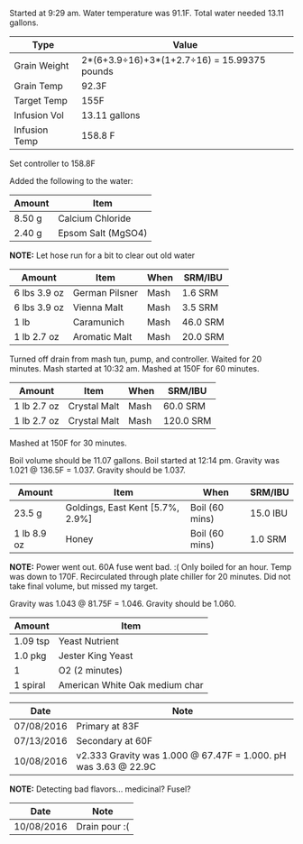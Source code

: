 Started at 9:29 am. Water temperature was 91.1F. Total water needed 13.11 gallons.

Type | Value
--- | ---
Grain Weight | 2*(6+3.9÷16)+3*(1+2.7÷16) = 15.99375 pounds
Grain Temp | 92.3F
Target Temp | 155F
Infusion Vol | 13.11 gallons
Infusion Temp | 158.8 F

Set controller to 158.8F

Added the following to the water:

Amount | Item
--- | ---
8.50 g | Calcium Chloride
2.40 g | Epsom Salt (MgSO4)

**NOTE:** Let hose run for a bit to clear out old water

Amount | Item | When | SRM/IBU
--- | --- | --- | ---
6 lbs 3.9 oz | German Pilsner | Mash | 1.6 SRM
6 lbs 3.9 oz | Vienna Malt | Mash | 3.5 SRM
1 lb | Caramunich | Mash | 46.0 SRM
1 lb 2.7 oz | Aromatic Malt | Mash | 20.0 SRM

Turned off drain from mash tun, pump, and controller. Waited for 20 minutes.
Mash started at 10:32 am.  Mashed at 150F for 60 minutes.

Amount | Item | When | SRM/IBU
--- | --- | --- | ---
1 lb 2.7 oz | Crystal Malt | Mash | 60.0 SRM
1 lb 2.7 oz | Crystal Malt | Mash | 120.0 SRM

Mashed at 150F for 30 minutes.

Boil volume should be 11.07 gallons. Boil started at 12:14 pm.
Gravity was 1.021 @ 136.5F = 1.037.  Gravity should be 1.037.

Amount | Item | When | SRM/IBU
--- | --- | --- | ---
23.5 g | Goldings, East Kent [5.7%, 2.9%] | Boil (60 mins) | 15.0 IBU
1 lb 8.9 oz | Honey | Boil (60 mins) | 1.0 SRM

**NOTE:** Power went out. 60A fuse went bad. :(  Only boiled for an hour. Temp was down to 170F. Recirculated through plate chiller for 20 minutes.  Did not take final volume, but missed my target.

Gravity was 1.043 @ 81.75F = 1.046. Gravity should be 1.060.

Amount | Item
--- | ---
1.09 tsp | Yeast Nutrient
1.0 pkg | Jester King Yeast
1 | O2 (2 minutes)
1 spiral | American White Oak medium char

Date | Note
--- | ---
07/08/2016 | Primary at 83F
07/13/2016 | Secondary at 60F
10/08/2016 | v2.333 Gravity was 1.000 @ 67.47F = 1.000. pH was 3.63 @ 22.9C

**NOTE:** Detecting bad flavors... medicinal? Fusel?

Date | Note
--- | ---
10/08/2016 | Drain pour :(
